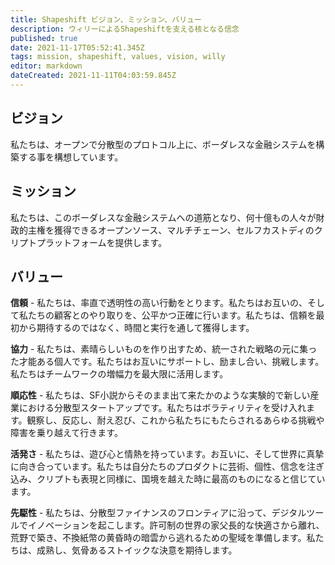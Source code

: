 ```yaml
---
title: Shapeshift ビジョン、ミッション、バリュー
description: ウィリーによるShapeshiftを支える核となる信念
published: true
date: 2021-11-17T05:52:41.345Z
tags: mission, shapeshift, values, vision, willy
editor: markdown
dateCreated: 2021-11-11T04:03:59.845Z
---
```


## ビジョン
私たちは、オープンで分散型のプロトコル上に、ボーダレスな金融システムを構築する事を構想しています。

## ミッション
私たちは、このボーダレスな金融システムへの道筋となり、何十億もの人々が財政的主権を獲得できるオープンソース、マルチチェーン、セルフカストディのクリプトプラットフォームを提供します。

## バリュー

**信頼** - 私たちは、率直で透明性の高い行動をとります。私たちはお互いの、そして私たちの顧客とのやり取りを、公平かつ正確に行います。私たちは、信頼を最初から期待するのではなく、時間と実行を通して獲得します。

**協力** - 私たちは、素晴らしいものを作り出すため、統一された戦略の元に集った才能ある個人です。私たちはお互いにサポートし、励まし合い、挑戦します。私たちはチームワークの増幅力を最大限に活用します。

**順応性** - 私たちは、SF小説からそのまま出て来たかのような実験的で新しい産業における分散型スタートアップです。私たちはボラティリティを受け入れます。観察し、反応し、耐え忍び、これから私たちにもたらされるあらゆる挑戦や障害を乗り越えて行きます。

**活発さ** - 私たちは、遊び心と情熱を持っています。お互いに、そして世界に真摯に向き合っています。私たちは自分たちのプロダクトに芸術、個性、信念を注ぎ込み、クリプトも表現と同様に、国境を越えた時に最高のものになると信じています。

**先駆性** - 私たちは、分散型ファイナンスのフロンティアに沿って、デジタルツールでイノベーションを起こします。許可制の世界の家父長的な快適さから離れ、荒野で築き、不換紙幣の黄昏時の暗雲から逃れるための聖域を準備します。私たちは、成熟し、気骨あるストイックな決意を期待します。